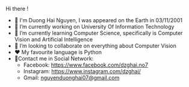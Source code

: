Hi there !
- 👋 I'm Duong Hai Nguyen, I was appeared on the Earth in 03/11/2001
- 🔭 I’m currently working on University Of Information Technology
- 🌱 I’m currently learning Computer Science, specifically is Computer Vision and Artificial Intelligence
- 👯 I’m looking to collaborate on everything about Computer Vision
- ❤ My favourite language is Python 
- 📧Contact me in Social Network:
    + Facebook: https://www.facebook.com/dzghai.no7
    + Instagram: https://www.instagram.com/dzghai/
    + Gmail: nguyenduonghai07@gmail.com
